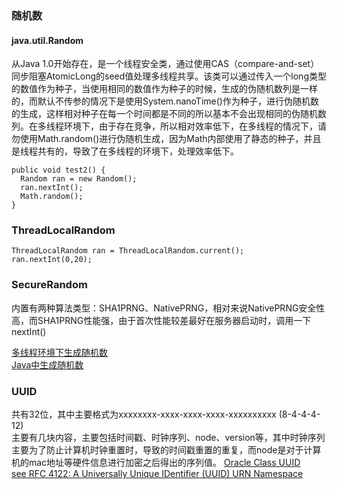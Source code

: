 ### 随机数
#### java.util.Random
从Java 1.0开始存在，是一个线程安全类，通过使用CAS（compare-and-set）同步阻塞AtomicLong的seed值处理多线程共享。该类可以通过传入一个long类型的数值作为种子，当使用相同的数值作为种子的时候，生成的伪随机数列是一样的，而默认不传参的情况下是使用System.nanoTime()作为种子，进行伪随机数的生成，这样相对种子在每一个时间都是不同的所以基本不会出现相同的伪随机数列。在多线程环境下，由于存在竞争，所以相对效率低下，在多线程的情况下，请勿使用Math.random()进行伪随机生成，因为Math内部使用了静态的种子，并且是线程共有的，导致了在多线程的环境下，处理效率低下。
```
public void test2() {
  Random ran = new Random();
  ran.nextInt();
  Math.random();
}
```


### ThreadLocalRandom
```
ThreadLocalRandom ran = ThreadLocalRandom.current();
ran.nextInt(0,20);
```


### SecureRandom
内置有两种算法类型：SHA1PRNG、NativePRNG，相对来说NativePRNG安全性高，而SHA1PRNG性能强，由于首次性能较差最好在服务器启动时，调用一下nextInt()


[多线程环境下生成随机数](http://www.importnew.com/12460.html)    
[Java中生成随机数](https://blog.csdn.net/qq_33101675/article/details/81028210)

### UUID
共有32位，其中主要格式为xxxxxxxx-xxxx-xxxx-xxxx-xxxxxxxxxx (8-4-4-4-12)     
主要有几块内容，主要包括时间戳、时钟序列、node、version等，其中时钟序列主要为了防止计算机时钟重置时，导致的时间戳重置的重复，而node是对于计算机的mac地址等硬件信息进行加密之后得出的序列值。
[Oracle Class UUID](https://docs.oracle.com/javase/9/docs/api/java/util/UUID.html)      
[see RFC 4122: A Universally Unique IDentifier (UUID) URN Namespace](https://www.ietf.org/rfc/rfc4122.txt)
